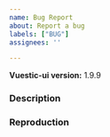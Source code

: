 ```yaml
---
name: Bug Report
about: Report a bug
labels: ["BUG"]
assignees: ''

---
```


**Vuestic-ui version:** 1.9.9

### Description

<!--
  Describe bug here: 
  - What is current behaviour
  - What is expected behaviour
  - Any other useful information
-->

### Reproduction

<!-- 
  Please use playground (https://ui.vuestic.dev/play or codesandbox) or write here steps for reproduction
  ! This will help us handle this issue faster!
 -->
